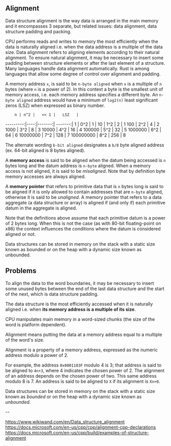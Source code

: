 ## Alignment

Data structure alignment is the way data is arranged in the main memory and it encompasses 3 separate, but related issues: data alignment, data structure padding and packing.

CPU performs reads and writes to memory the most efficiently when the data is naturally aligned i.e. when the data address is a multiple of the data size. Data alignment refers to aligning elements according to their natural alignment. To ensure natural alignment, it may be necessary to insert some padding between structure elements or after the last element of a structure. Many languages handle data alignment automatically. Rust is among languages that allow some degree of control over alignment and padding.

A memory address `x`, is said to be `n-byte aligned` when `x` is a multiple of `n` bytes (where `n` is a power of 2). In this context a byte is the smallest unit of memory access, i.e. each memory address specifies a different byte. An `n-byte aligned` address would have a minimum of `log2(n)` least significant zeros (LSZ) when expressed as binary number.


        n | n^2 |   << 1 |   LSZ   |
---------:|----:|-------:| -------:|
        1 | 0^2 |      1 |
       10 | 1^2 |      2 |       1
      100 | 2^2 |      4 |       2
     1000 | 3^2 |      8 |       3
    10000 | 4^2 |     16 |       4
   100000 | 5^2 |     32 |       5
  1000000 | 6^2 |     64 |       6
 10000000 | 7^2 |    128 |       7
100000000 | 8^2 |    256 |       8



The alternate wording `b-bit aligned` designates a `b/8` byte aligned address (ex. 64-bit aligned is 8 bytes aligned).

A **memory access** is said to be aligned when the datum being accessed is `n` bytes long and the datum address is `n-byte` aligned. When a memory access is not aligned, it is said to be _misaligned_. Note that by definition byte memory accesses are always aligned.

A **memory pointer** that refers to primitive data that is `n` bytes long is said to be aligned if it is only allowed to contain addresses that are `n-byte` aligned, otherwise it is said to be _unaligned_. A memory pointer that refers to a data aggregate (a data structure or array) is aligned if (and only if) each primitive datum in the aggregate is aligned.

Note that the definitions above assume that each primitive datum is a power of 2 bytes long. When this is not the case (as with 80-bit floating-point on x86) the context influences the conditions where the datum is considered aligned or not.

Data structures can be stored in memory on the stack with a static size known as bounded or on the heap with a dynamic size known as unbounded.

## Problems



To align the data to the word boundaries, it may be necessary to insert some unused bytes between the end of the last data structure and the start of the next, which is data structure padding.

The data structure is the most efficiently accessed when it is naturally aligned i.e. when **its memory address is a multiple of its size**.


CPU manipulates main memory in a word-sized chunks (the size of the word is platform dependent).


Alignment means putting the data at a memory address equal to a multiple of the word's size.


Alignment is a property of a memory address, expressed as the numeric address modulo a power of 2.

For example, the address `0x0001103F` modulo 4 is 3; that address is said to be aligned to `4n+3`, where 4 indicates the chosen power of 2. The alignment of an address depends on the chosen power of two. This same address modulo 8 is 7. An address is said to be aligned to `X` if its alignment is `Xn+0`.


Data structures can be stored in memory on the stack with a static size known as _bounded_ or on the heap with a dynamic size known as _unbounded_.


--

https://www.wikiwand.com/en/Data_structure_alignment
https://docs.microsoft.com/en-us/cpp/cpp/alignment-cpp-declarations
https://docs.microsoft.com/en-us/cpp/build/examples-of-structure-alignment

